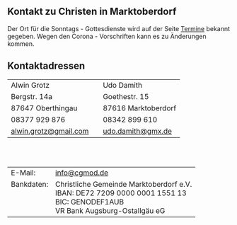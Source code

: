 ## Kontakt zu Christen in Marktoberdorf
Der Ort für die Sonntags - Gottesdienste wird auf der Seite [Termine](termine.php) bekannt gegeben. Wegen den Corona - Vorschriften kann es zu Änderungen kommen.

## Kontaktadressen

|                       |  |                     |
|--------------------|-----------|------------------|
| Alwin Grotz           |  | Udo Damith          |
| Bergstr. 14a          |  | Goethestr. 15       |
| 87647 Oberthingau     |  | 87616 Marktoberdorf |
| 08377 929 876         |  | 08342 899 610       |
| alwin.grotz@gmail.com |  | udo.damith@gmx.de   |


<br><br>

|  |  |
|---|------------------------------------|
| E-Mail: | info@cgmod.de |
| Bankdaten:<br><br><br><br> |Christliche Gemeinde Marktoberdorf e.V.<br>IBAN: DE72 7209 0000 0001 1551 13<br>BIC: GENODEF1AUB<br>VR Bank Augsburg-Ostallgäu eG|


